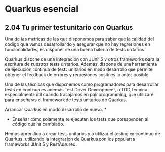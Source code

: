 # Quarkus esencial
## 2.04 Tu primer test unitario con Quarkus

Una de las métricas de las que disponemos para saber que la calidad del código que vamos desarrollando y asegurar que
no hay regresiones en funcionalidades, es disponer de una buena bateria de tests unitarios.

Quarkus dispone de una integración con JUnit 5 y otros frameworks para la escritura de nuestros tests unitarios.
Además, dispone de una herramienta de ejecución continua de tests unitarios en modo desarrollo que permite obtener el
feedback de errores y regresiones posibles lo antes posible.

Una de las técnicas que disponemos como programadores para desarrollar tests en continuo es además Test Driver Development, o TDD, técnica
especialmente útil cuando trabajamos en pair programming, que utilizaré para enseñaros el framework de tests unitarios
de Quarkus.

Arrancar Quarkus en modo desarrollo de nuevo.
*
* Enseñar cómo solamente se ejecutan los tests que coresponden al código que ha cambiado.

Hemos aprendido a crear tests unitarios y a utilizar el testing en continuo de Quarkus, utilizando la integracion de Quarkus
con los populares frameworks JUnit 5 y RestAssured.